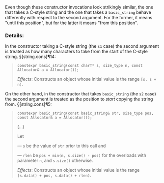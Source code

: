 Even though these constructor invocations look strikingly similar, the one that takes a C-style string and the one that takes a `basic_string` behave differently with respect to the second argument. For the former, it means "until this position", but for the latter it means "from this position".

### Details:

In the constructor taking a C-style string (the `s1` case) the second argument is treated as how many characters to take from the start of the C-style string.  §[string.cons]¶14:

> ```
> constexpr basic_string(const charT* s, size_type n, const Allocator& a = Allocator());
> ```
>
> *Effects*: Constructs an object whose initial value is the range `[s, s + n)`.

On the other hand, in the constructor that takes `basic_string` (the `s2` case) the second argument is treated as the position to *start* copying the string from.  §[string.cons]¶5:

> ```
> constexpr basic_string(const basic_string& str, size_type pos, const Allocator& a = Allocator());
> ```
>
> (...)
>
> Let
>
> — `s` be the value of `str` prior to this call and
>
> — `rlen` be `pos + min(n, s.size() - pos)` for the overloads with parameter `n`, and `s.size()` otherwise.
>
> *Effects*: Constructs an object whose initial value is the range `[s.data() + pos, s.data() + rlen)`.